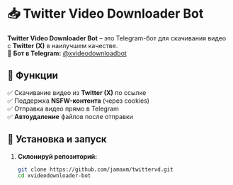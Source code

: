 # 📥 Twitter Video Downloader Bot

**Twitter Video Downloader Bot** – это Telegram-бот для скачивания видео с **Twitter (X)** в наилучшем качестве.  
🔗 **Бот в Telegram:** [@xvideodownloadbot](https://t.me/xvideodownloadbot)  

## 🚀 Функции
✅ Скачивание видео из **Twitter (X)** по ссылке  
✅ Поддержка **NSFW-контента** (через cookies)  
✅ Отправка видео прямо в Telegram  
✅ **Автоудаление** файлов после отправки  

## 📌 Установка и запуск
1. **Склонируй репозиторий:**
   ```sh
   git clone https://github.com/jamaxm/twittervd.git
   cd xvideodownloader-bot
